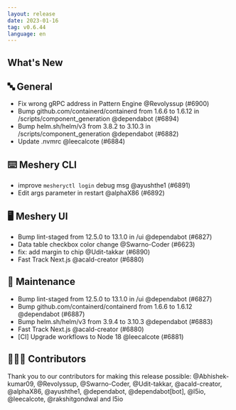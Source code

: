 ```yaml
---
layout: release
date: 2023-01-16
tag: v0.6.44
language: en
---
```


## What's New
## 🔤 General
- Fix wrong gRPC address in Pattern Engine @Revolyssup (#6900)
- Bump github.com/containerd/containerd from 1.6.6 to 1.6.12 in /scripts/component_generation @dependabot (#6894)
- Bump helm.sh/helm/v3 from 3.8.2 to 3.10.3 in /scripts/component_generation @dependabot (#6882)
- Update .nvmrc @leecalcote (#6884)

## ⌨️ Meshery CLI

- improve `mesheryctl login` debug msg @ayushthe1 (#6891)
- Edit args parameter in restart @alphaX86 (#6892)

## 🖥 Meshery UI

- Bump lint-staged from 12.5.0 to 13.1.0 in /ui @dependabot (#6827)
- Data table checkbox color change @Swarno-Coder (#6623)
- fix: add margin to chip @Udit-takkar (#6890)
- Fast Track Next.js @acald-creator (#6880)

## 🧰 Maintenance

- Bump lint-staged from 12.5.0 to 13.1.0 in /ui @dependabot (#6827)
- Bump github.com/containerd/containerd from 1.6.6 to 1.6.12 @dependabot (#6887)
- Bump helm.sh/helm/v3 from 3.9.4 to 3.10.3 @dependabot (#6883)
- Fast Track Next.js @acald-creator (#6880)
- [CI] Upgrade workflows to Node 18 @leecalcote (#6881)

## 👨🏽‍💻 Contributors

Thank you to our contributors for making this release possible:
@Abhishek-kumar09, @Revolyssup, @Swarno-Coder, @Udit-takkar, @acald-creator, @alphaX86, @ayushthe1, @dependabot, @dependabot[bot], @l5io, @leecalcote, @rakshitgondwal and l5io

